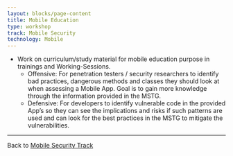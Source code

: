 ```yaml
---
layout: blocks/page-content
title: Mobile Education
type: workshop
track: Mobile Security
technology: Mobile
---
```


* Work on curriculum/study material for mobile education purpose in trainings and Working-Sessions.
   * Offensive: For penetration testers / security researchers to identify bad practices, dangerous methods and classes they should look at when assessing a Mobile App. Goal is to gain more knowledge through the information provided in the MSTG.
   * Defensive: For developers to identify vulnerable code in the provided App’s so they can see the implications and risks if such patterns are used and can look for the best practices in the MSTG to mitigate the vulnerabilities.



----
Back to [Mobile Security Track](index.html)